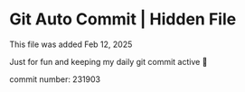 # Git Auto Commit | Hidden File

This file was added Feb 12, 2025

Just for fun and keeping my daily git commit active 🤪

commit number: 231903
